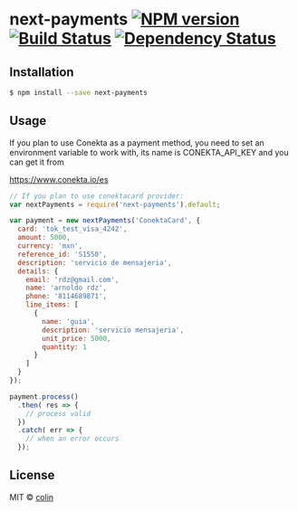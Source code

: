# next-payments [![NPM version][npm-image]][npm-url] [![Build Status][travis-image]][travis-url] [![Dependency Status][daviddm-image]][daviddm-url]
> 

## Installation

```sh
$ npm install --save next-payments
```

## Usage

If you plan to use Conekta as a payment method, you need to set an environment variable to work with, its name is CONEKTA_API_KEY and you can get it from

https://www.conekta.io/es

```js
// If you plan to use conektacard provider: 
var nextPayments = require('next-payments').default;

var payment = new nextPayments('ConektaCard', {
  card: 'tok_test_visa_4242', 
  amount: 5000, 
  currency: 'mxn', 
  reference_id: 'S1550', 
  description: 'servicio de mensajeria', 
  details: {
    email: 'rdz@gmail.com', 
    name: 'arnoldo rdz', 
    phone: '8114689871', 
    line_items: [
      {
        name: 'guia', 
        description: 'servicio mensajeria', 
        unit_price: 5000, 
        quantity: 1
      }
    ]
  }
});

payment.process()
  .then( res => {
    // process valid 
  })
  .catch( err => {
    // when an error occurs
  });
```
## License

MIT © [colin]()


[npm-image]: https://badge.fury.io/js/next-payments.svg
[npm-url]: https://npmjs.org/package/next-payments
[travis-image]: https://travis-ci.org/skydropx/next-payments.svg?branch=master
[travis-url]: https://travis-ci.org/skydropx/next-payments
[daviddm-image]: https://david-dm.org/skydropx/next-payments.svg?theme=shields.io
[daviddm-url]: https://david-dm.org/skydropx/next-payments
